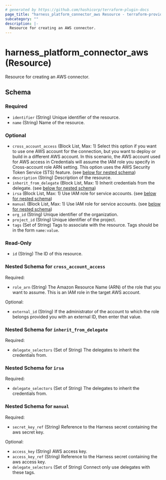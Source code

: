 ```yaml
---
# generated by https://github.com/hashicorp/terraform-plugin-docs
page_title: "harness_platform_connector_aws Resource - terraform-provider-harness"
subcategory: ""
description: |-
  Resource for creating an AWS connector.
---
```


# harness_platform_connector_aws (Resource)

Resource for creating an AWS connector.



<!-- schema generated by tfplugindocs -->
## Schema

### Required

- `identifier` (String) Unique identifier of the resource.
- `name` (String) Name of the resource.

### Optional

- `cross_account_access` (Block List, Max: 1) Select this option if you want to use one AWS account for the connection, but you want to deploy or build in a different AWS account. In this scenario, the AWS account used for AWS access in Credentials will assume the IAM role you specify in Cross-account role ARN setting. This option uses the AWS Security Token Service (STS) feature. (see [below for nested schema](#nestedblock--cross_account_access))
- `description` (String) Description of the resource.
- `inherit_from_delegate` (Block List, Max: 1) Inherit credentials from the delegate. (see [below for nested schema](#nestedblock--inherit_from_delegate))
- `irsa` (Block List, Max: 1) Use IAM role for service accounts. (see [below for nested schema](#nestedblock--irsa))
- `manual` (Block List, Max: 1) Use IAM role for service accounts. (see [below for nested schema](#nestedblock--manual))
- `org_id` (String) Unique identifier of the organization.
- `project_id` (String) Unique identifier of the project.
- `tags` (Set of String) Tags to associate with the resource. Tags should be in the form `name:value`.

### Read-Only

- `id` (String) The ID of this resource.

<a id="nestedblock--cross_account_access"></a>
### Nested Schema for `cross_account_access`

Required:

- `role_arn` (String) The Amazon Resource Name (ARN) of the role that you want to assume. This is an IAM role in the target AWS account.

Optional:

- `external_id` (String) If the administrator of the account to which the role belongs provided you with an external ID, then enter that value.


<a id="nestedblock--inherit_from_delegate"></a>
### Nested Schema for `inherit_from_delegate`

Required:

- `delegate_selectors` (Set of String) The delegates to inherit the credentials from.


<a id="nestedblock--irsa"></a>
### Nested Schema for `irsa`

Required:

- `delegate_selectors` (Set of String) The delegates to inherit the credentials from.


<a id="nestedblock--manual"></a>
### Nested Schema for `manual`

Required:

- `secret_key_ref` (String) Reference to the Harness secret containing the aws secret key.

Optional:

- `access_key` (String) AWS access key.
- `access_key_ref` (String) Reference to the Harness secret containing the aws access key.
- `delegate_selectors` (Set of String) Connect only use delegates with these tags.


